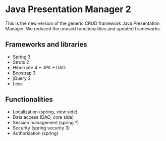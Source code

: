 # Java Presentation Manager 2

This is the new version of the generic CRUD framework Java Presentation Manager.
We reduced the unused functionalities and updated frameworks.

## Frameworks and libraries

* Spring 3
* Struts 2
* Hibernate 4 + JPA + DAO
* Boostrap 3
* jQuery 2
* Less

## Functionalities

* Localization (spring, view side)
* Data access (DAO, core side)
* Session management (spring ?)
* Security (spring security 3)
* Authorization (spring)

